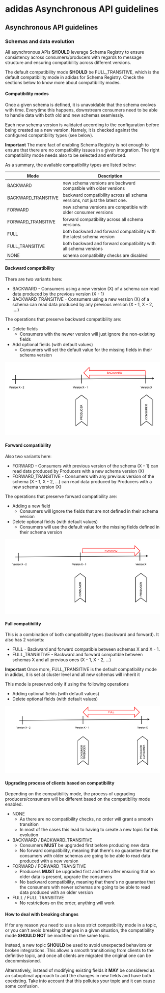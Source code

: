 # adidas Asynchronous API guidelines

## Asynchronous API guidelines

### Schemas and data evolution

All asynchronous APIs **SHOULD** leverage Schema Registry to ensure consistency across consumers/producers with regards to message structure and ensuring compatibility across different versions. 

The default compatibility mode **SHOULD** be FULL_TRANSITIVE, which is the default compatibility mode in adidas for Schema Registry. Check the sections below to know more about compatibility modes.

 #### Compatibility modes

Once a given schema is defined, it is unavoidable that the schema evolves with time. Everytime this happens, downstream consumers need to be able to handle data with both old and new schemas seamlessly.

Each new schema version is validated according to the configuration before being created as a new version. Namely, it is checked against the configured compatibility types (see below).

**Important** The mere fact of enabling Schema Registry is not enough to ensure that there are no compatibility issues in a given integration. The right compatibility mode needs also to be selected and enforced.

As a summary, the available compatibility types are listed below:

| Mode | Description |
|------|-------------|
|BACKWARD|new schema versions are backward compatible with older versions|
|BACKWARD_TRANSITIVE|backward compatibility across all schema versions, not just the latest one.|
|FORWARD|new schema versions are compatible with older consumer versions|
|FORWARD_TRANSITIVE|forward compatibility across all schema versions.|
|FULL|both backward and forward compatibility with the latest schema version|
|FULL_TRANSITIVE|both backward and forward compatibility with all schema versions|
|NONE|schema compatibility checks are disabled|

#### Backward compatibility

There are two variants here:

- BACKWARD - Consumers using a new version (X) of a schema can read data produced by the previous version (X - 1)
- BACKWARD_TRANSITIVE - Consumers using a new version (X) of a schema can read data produced by any previous version (X - 1, X - 2, ....)

The operations that preserve backward compatibility are:

- Delete fields
    - Consumers with the newer version will just ignore the non-existing fields
- Add optional fields (with default values)
    - Consumers will set the default value for the missing fields in their schema version

![Backward compatibility](../../assets/sr_backward_compatibility.png)

#### Forward compatibility

Also two variants here:

- FORWARD - Consumers with previous version of the schema (X - 1) can read data produced by Producers with a new schema version (X)
- FORWARD_TRANSITIVE - Consumers with any previous version of the schema (X - 1, X - 2, ...) can read data produced by Producers with a new schema version (X)

The operations that preserve forward compatibility are:

- Adding a new field
    - Consumers will ignore the fields that are not defined in their schema version
- Delete optional fields (with default values)
    - Consumers will use the default value for the missing fields defined in their schema version

![Forward compatibility](../../assets/sr_forward_compat.png)
 
#### Full compatibility
 
This is a combination of both compatibility types (backward and forward). It also has 2 variants:

- FULL - Backward and forward compatible between schemas X and X - 1.
- FULL_TRANSITIVE - Backward and forward compatible between schemas X and all previous ones (X - 1, X - 2, ...)

**Important** Once more, FULL_TRANSITIVE is the default compatibility mode in adidas, it is set at cluster level and all new schemas will inherit it

This mode is preserved only if using the following operations

- Adding optional fields (with default values)
- Delete optional fields (with default values)

![Full compatibility](../../assets/sr_full_compat.png)

#### Upgrading process of clients based on compatibility 

Depending on the compatibility mode, the process of upgrading producers/consumers will be different based on the compatibility mode enabled.

- NONE
    - As there are no compatibility checks, no order will grant a smooth transition
    - In most of the cases this lead to having to create a new topic for this evolution
- BACKWARD / BACKWARD_TRANSITIVE
    - Consumers **MUST** be upgraded first before producing new data
    - No forward compatibility, meaning that there's no guarantee that the consumers with older schemas are going to be able to read data produced with a new version
- FORWARD / FORWARD_TRANSITIVE
    - Producers **MUST** be upgraded first and then after ensuring that no older data is present, upgrade the consumers
    - No backward compatibility, meaning that there's no guarantee that the consumers with newer schemas are going to be able to read data produced with an older version
-  FULL / FULL TRANSITIVE
    - No restrictions on the order, anything will work

 #### How to deal with breaking changes

If for any reason you need to use a less strict compatibility mode in a topic, or you can't avoid breaking changes in a given situation, the compatibility mode **SHOULD NOT** be modified on the same topic. 

Instead, a new topic **SHOULD** be used to avoid unexpected behaviors or broken integrations. This allows a smooth transitioning from clients to the definitive topic, and once all clients are migrated the original one can be decommissioned.

Alternatively, instead of modifying existing fields it **MAY** be considered as an suboptimal approach to add the changes in new fields and have both coexisting. Take into account that this pollutes your topic and it can cause some confusion. 